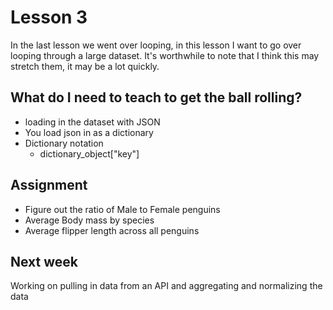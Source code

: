 # Lesson 3
In the last lesson we went over looping, in this lesson I want to go over looping through a large dataset. It's worthwhile to note that I think this may stretch them, it may be a lot quickly. 

## What do I need to teach to get the ball rolling? 
- loading in the dataset with JSON
- You load json in as a dictionary
- Dictionary notation
  - dictionary_object["key"]

## Assignment 
- Figure out the ratio of Male to Female penguins
- Average Body mass by species
- Average flipper length across all penguins


## Next week
Working on pulling in data from an API and aggregating and normalizing the data